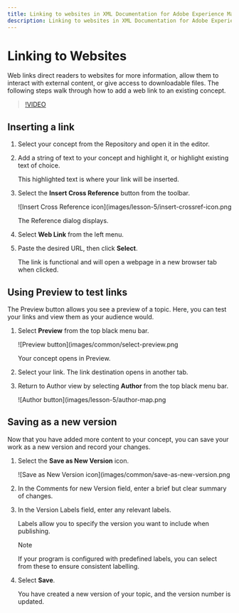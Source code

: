 ```yaml
---
title: Linking to websites in XML Documentation for Adobe Experience Manager
description: Linking to websites in XML Documentation for Adobe Experience Manager
---
```


# Linking to Websites

Web links direct readers to websites for more information, allow them to interact with external content, or give access to downloadable files. The following steps walk through how to add a web link to an existing concept.

>[!VIDEO](https://video.tv.adobe.com/v/336656?quality=12&learn=on)

## Inserting a link

1. Select your concept from the Repository and open it in the editor.
2. Add a string of text to your concept and highlight it, or highlight existing text of choice.
 
   This highlighted text is where your link will be inserted.
3. Select the **Insert Cross Reference** button from the toolbar.

   ![Insert Cross Reference icon](images/lesson-5/insert-crossref-icon.png

   The Reference dialog displays.


4. Select **Web Link** from the left menu.
5. Paste the desired URL, then click **Select**.

   The link is functional and will open a webpage in a new browser tab when clicked.

## Using Preview to test links

The Preview button allows you see a preview of a topic. Here, you can test your links and view them as your audience would.

1. Select **Preview** from the top black menu bar.

   ![Preview button](images/common/select-preview.png

   Your concept opens in Preview.

1. Select your link.
   The link destination opens in another tab.
1. Return to Author view by selecting **Author** from the top black menu bar.

   ![Author button](images/lesson-5/author-map.png


## Saving as a new version

Now that you have added more content to your concept, you can save your work as a new version and record your changes.

1. Select the **Save as New Version** icon.

   ![Save as New Version icon](images/common/save-as-new-version.png

1. In the Comments for new Version field, enter a brief but clear summary of changes.
1. In the Version Labels field, enter any relevant labels.

   Labels allow you to specify the version you want to include when publishing.

   >[!NOTE] 
   > 
   > If your program is configured with predefined labels, you can select from these to ensure consistent labelling. 

1. Select **Save**.

   You have created a new version of your topic, and the version number is updated.
